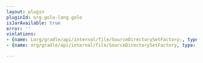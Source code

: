 ```yaml
---
layout: plugin
pluginId: org.golo-lang.golo
isJarAvailable: true
error: ''
violations:
- {name: Lorg/gradle/api/internal/file/SourceDirectorySetFactory;, type: internal-api-usage}
- {name: org/gradle/api/internal/file/SourceDirectorySetFactory, type: internal-api-usage}

---
```

